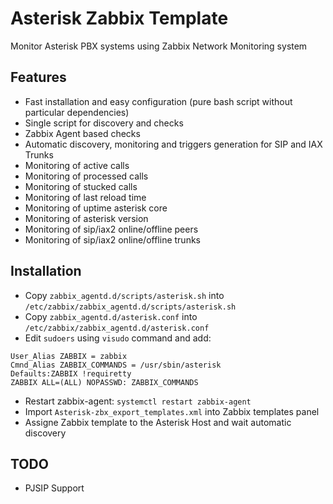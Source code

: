 # Asterisk Zabbix Template

Monitor Asterisk PBX systems using Zabbix Network Monitoring system

## Features
- Fast installation and easy configuration (pure bash script without particular dependencies)
- Single script for discovery and checks
- Zabbix Agent based checks
- Automatic discovery, monitoring and triggers generation for SIP and IAX Trunks
- Monitoring of active calls
- Monitoring of processed calls
- Monitoring of stucked calls
- Monitoring of last reload time
- Monitoring of uptime asterisk core
- Monitoring of asterisk version
- Monitoring of sip/iax2 online/offline peers
- Monitoring of sip/iax2 online/offline trunks

## Installation

- Copy `zabbix_agentd.d/scripts/asterisk.sh` into `/etc/zabbix/zabbix_agentd.d/scripts/asterisk.sh`
- Copy `zabbix_agentd.d/asterisk.conf` into `/etc/zabbix/zabbix_agentd.d/asterisk.conf`
- Edit `sudoers` using `visudo` command and add:
```
User_Alias ZABBIX = zabbix
Cmnd_Alias ZABBIX_COMMANDS = /usr/sbin/asterisk
Defaults:ZABBIX !requiretty
ZABBIX ALL=(ALL) NOPASSWD: ZABBIX_COMMANDS
```
- Restart zabbix-agent: `systemctl restart zabbix-agent `
- Import `Asterisk-zbx_export_templates.xml` into Zabbix templates panel
- Assigne Zabbix template to the Asterisk Host and wait automatic discovery


## TODO
- PJSIP Support

